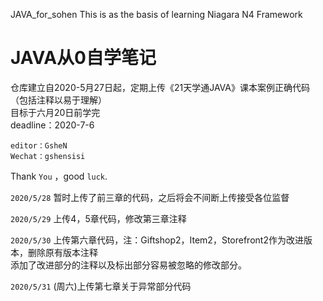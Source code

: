 JAVA_for_sohen
This is as the basis of learning Niagara N4 Framework<br>

# JAVA从0自学笔记<br>

仓库建立自2020-5月27日起，定期上传《21天学通JAVA》课本案例正确代码（包括注释以易于理解）<br>
目标于六月20日前学完<br>
deadline：2020-7-6<br>

    editor：GsheN
    Wechat：gshensisi
    
    
Thank `You` ，good `luck`.

`2020/5/28` 暂时上传了前三章的代码，之后将会不间断上传接受各位监督<br>

`2020/5/29` 上传4，5章代码，修改第三章注释<br>

`2020/5/30` 上传第六章代码，注：Giftshop2，Item2，Storefront2作为改进版本，删除原有版本注释<br>
            添加了改进部分的注释以及标出部分容易被忽略的修改部分。
            
`2020/5/31` (周六)上传第七章关于异常部分代码          
